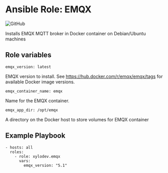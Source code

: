 # Ansible Role: EMQX

![GitHub](https://img.shields.io/github/license/xylodev/ansible-role-emqx)

Installs EMQX MQTT broker in Docker container on Debian/Ubuntu machines

## Role variables

    emqx_version: latest
    
EMQX version to install. See https://hub.docker.com/r/emqx/emqx/tags for available Docker image versions.

    emqx_container_name: emqx

Name for the EMQX container.

    emqx_app_dir: /opt/emqx

A directory on the Docker host to store volumes for EMQX container

## Example Playbook

    - hosts: all
      roles:
        - role: xylodev.emqx
          vars:
            emqx_version: "5.1"
